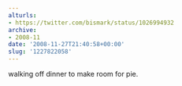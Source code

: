 ```yaml
---
alturls:
- https://twitter.com/bismark/status/1026994932
archive:
- 2008-11
date: '2008-11-27T21:40:58+00:00'
slug: '1227822058'
---
```


walking off dinner to make room for pie.

